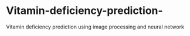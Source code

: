 # Vitamin-deficiency-prediction-
Vitamin deficiency prediction using image processing and neural network 
